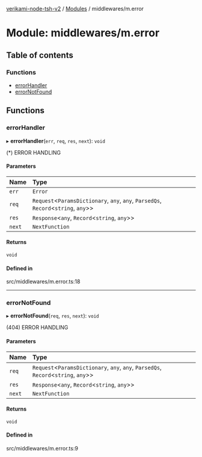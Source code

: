 [verikami-node-tsh-v2](../README.md) / [Modules](../modules.md) / middlewares/m.error

# Module: middlewares/m.error

## Table of contents

### Functions

- [errorHandler](middlewares_m_error.md#errorhandler)
- [errorNotFound](middlewares_m_error.md#errornotfound)

## Functions

### errorHandler

▸ **errorHandler**(`err`, `req`, `res`, `next`): `void`

(*) ERROR HANDLING

#### Parameters

| Name | Type |
| :------ | :------ |
| `err` | `Error` |
| `req` | `Request`\<`ParamsDictionary`, `any`, `any`, `ParsedQs`, `Record`\<`string`, `any`\>\> |
| `res` | `Response`\<`any`, `Record`\<`string`, `any`\>\> |
| `next` | `NextFunction` |

#### Returns

`void`

#### Defined in

src/middlewares/m.error.ts:18

___

### errorNotFound

▸ **errorNotFound**(`req`, `res`, `next`): `void`

(404) ERROR HANDLING

#### Parameters

| Name | Type |
| :------ | :------ |
| `req` | `Request`\<`ParamsDictionary`, `any`, `any`, `ParsedQs`, `Record`\<`string`, `any`\>\> |
| `res` | `Response`\<`any`, `Record`\<`string`, `any`\>\> |
| `next` | `NextFunction` |

#### Returns

`void`

#### Defined in

src/middlewares/m.error.ts:9
